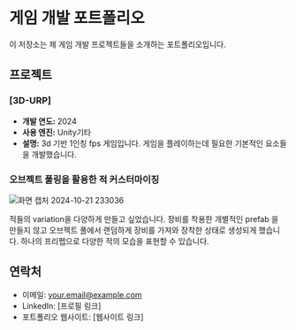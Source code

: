 # 게임 개발 포트폴리오

이 저장소는 제 게임 개발 프로젝트들을 소개하는 포트폴리오입니다.

## 프로젝트

### [3D-URP]
- **개발 연도:** 2024
- **사용 엔진:** Unity기타
- **설명:** 3d 기반 1인칭 fps 게임입니다. 게임을 플레이하는데 필요한 기본적인 요소들을 개발했습니다. 

### 오브젝트 풀링을 활용한 적 커스터마이징
![화면 캡처 2024-10-21 233036](https://github.com/user-attachments/assets/5bc1883b-a603-4bb7-ad3b-d5197d222a1b)

적들의 variation을 다양하게 만들고 싶었습니다. 장비를 착용한 개별적인 prefab 을 만들지 않고 오브젝트 풀에서 랜덤하게 장비를 가져와 장착한 상태로 생성되게 했습니다.
하나의 프리펩으로 다양한 적의 모습을 표현할 수 있습니다.



## 연락처
- 이메일: your.email@example.com
- LinkedIn: [프로필 링크]
- 포트폴리오 웹사이트: [웹사이트 링크]
